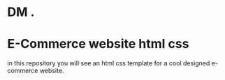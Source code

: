 
# DM .
# E-Commerce website html css

in this repository you will see an html css template for a cool designed e-commerce website.
